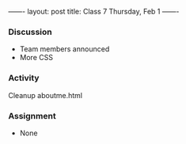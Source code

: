 ——-
layout: post
title: Class 7 Thursday, Feb 1
——-

### Discussion

* Team members announced
* More CSS

### Activity

Cleanup aboutme.html

### Assignment

* None
